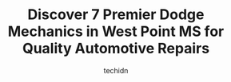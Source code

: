 ---
layout: ampstory
image: https://images.unsplash.com/photo-1493238792000-8113da705763?ixlib=rb-4.0.3&ixid=MnwxMjA3fDB8MHxwaG90by1wYWdlfHx8fGVufDB8fHx8&auto=format&fit=crop&w=640&h=853&q=80
author: techidn
featured: false
description: Discover the 7 best Dodge Mechanic in West Point MS, USA and ensure your vehicle receives the highest quality of care. These trusted professionals are known for their skill, knowledge, and d
title: Discover 7 Premier Dodge Mechanics in West Point MS for Quality Automotive Repairs
cover:
   title: Discover 7 Premier Dodge Mechanics in West Point MS for Quality Automotive Repairs
   subtitle: Rickpate
   background: https://images.unsplash.com/photo-1493238792000-8113da705763?ixlib=rb-4.0.3&ixid=MnwxMjA3fDB8MHxwaG90by1wYWdlfHx8fGVufDB8fHx8&auto=format&fit=crop&w=640&h=853&q=80

pages: 
 - layout: thirds
   top: <h1>#1 Georges Tire Service</h1>
   bottom: "<p>Very impressed. I found my tire store.</p>"
   background: https://www.knot35.com/toplist/wp-content/uploads/2023/06/best-dodge-mechanic-1-in-west-point-ms-1685831655.jpeg
   backgroundblur: true
 - layout: thirds
   top: <h1>#2 McBrayer Quick Lube</h1>
   bottom: "<p>521 US-45 ALT, West Point, MS 39773, United States</p>"
   background: https://www.knot35.com/toplist/wp-content/uploads/2023/06/best-dodge-mechanic-2-in-west-point-ms-1685831656.jpeg
   cta:
      link: https://www.knot35.com/toplist/discover-7-premier-dodge-mechanics-in-west-point-ms-for-quality-automotive-repairs/
      text: Discover 7 Premier Dodge Mechanics in West Point MS for Quality Automotive Repairs
 - layout: thirds
   top: <h1>#3 Guest Body Shop LLC</h1>
   bottom: "<p>412 W Main St, West Point, MS 39773, United States</p>"
   background: https://www.knot35.com/toplist/wp-content/uploads/2023/06/best-dodge-mechanic-3-in-west-point-ms-1685831656.jpeg
   cta:
      link: https://www.knot35.com/toplist/discover-7-premier-dodge-mechanics-in-west-point-ms-for-quality-automotive-repairs/
      text: Discover 7 Premier Dodge Mechanics in West Point MS for Quality Automotive Repairs
 - layout: thirds
   top: <h1>#4 WILLIAM WELLS AUTOMOTIVE</h1>
   bottom: "<p>93 W Broad St, West Point, MS 39773, United States</p>"
   background: https://images.unsplash.com/photo-1510906594845-bc082582c8cc?ixlib=rb-4.0.3&ixid=MnwxMjA3fDB8MHxwaG90by1wYWdlfHx8fGVufDB8fHx8&auto=format&fit=crop&w=640&h=853&q=80
   cta:
      link: https://www.knot35.com/toplist/discover-7-premier-dodge-mechanics-in-west-point-ms-for-quality-automotive-repairs/
      text: Discover 7 Premier Dodge Mechanics in West Point MS for Quality Automotive Repairs
 - layout: thirds
   top: <h1>#5 H & O Truck & Trailer Repair</h1>
   bottom: "<p>8655 US-45 ALT, West Point, MS 39773, United States</p>"
   background: https://images.unsplash.com/photo-1618556658017-fd9c732d1360?ixlib=rb-4.0.3&ixid=MnwxMjA3fDB8MHxwaG90by1wYWdlfHx8fGVufDB8fHx8&auto=format&fit=crop&w=640&h=853&q=80
   cta:
      link: https://www.knot35.com/toplist/discover-7-premier-dodge-mechanics-in-west-point-ms-for-quality-automotive-repairs/
      text: Discover 7 Premier Dodge Mechanics in West Point MS for Quality Automotive Repairs
 - layout: thirds
   top: <h1>#6 Magnolia Diesel</h1>
   bottom: "<p>8655 Hwy 45 Alt N, West Point, MS 39773, United States</p>"
   background: https://images.unsplash.com/photo-1602536052359-ef94c21c5948?ixlib=rb-4.0.3&ixid=MnwxMjA3fDB8MHxwaG90by1wYWdlfHx8fGVufDB8fHx8&auto=format&fit=crop&w=640&h=853&q=80
   cta:
      link: https://www.knot35.com/toplist/discover-7-premier-dodge-mechanics-in-west-point-ms-for-quality-automotive-repairs/
      text: Discover 7 Premier Dodge Mechanics in West Point MS for Quality Automotive Repairs
 - layout: thirds
   top: <h1>#7 Cannon Chrysler Dodge Jeep Ram of West Point</h1>
   bottom: "<p>8600 US-45 ALT, West Point, MS 39773, United States</p>"
   background: https://images.unsplash.com/photo-1522441815192-d9f04eb0615c?ixlib=rb-4.0.3&ixid=MnwxMjA3fDB8MHxwaG90by1wYWdlfHx8fGVufDB8fHx8&auto=format&fit=crop&w=640&h=853&q=80
   cta:
      link: https://www.knot35.com/toplist/discover-7-premier-dodge-mechanics-in-west-point-ms-for-quality-automotive-repairs/
      text: Discover 7 Premier Dodge Mechanics in West Point MS for Quality Automotive Repairs
 - layout: thirds
   middle: Continue reading...
   background: https://images.unsplash.com/photo-1608411404720-c8f0417bcdba?ixlib=rb-4.0.3&ixid=MnwxMjA3fDB8MHxwaG90by1wYWdlfHx8fGVufDB8fHx8&auto=format&fit=crop&w=640&h=853&q=80
   cta:
      link: https://www.knot35.com/toplist/discover-7-premier-dodge-mechanics-in-west-point-ms-for-quality-automotive-repairs/
      text: Discover 7 Premier Dodge Mechanics in West Point MS for Quality Automotive Repairs
      
---